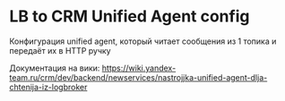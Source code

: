 # LB to CRM Unified Agent config

Конфигурация unified agent, который читает сообщения из 1 топика и передаёт их в HTTP ручку

Документация на вики: https://wiki.yandex-team.ru/crm/dev/backend/newservices/nastrojjka-unified-agent-dlja-chtenija-iz-logbroker
